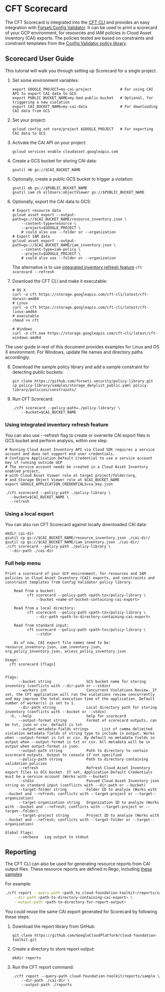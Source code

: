 # CFT Scorecard

The CFT Scorecard is integrated into the [CFT CLI](../README.md) and provides
an easy integration with [Forseti Config Validator](https://github.com/forseti-security/policy-library/blob/master/docs/user_guide.md).
It can be used to print a scorecard of your GCP environment, for resources and IAM policies in Cloud Asset Inventory (CAI) exports.
The policies tested are based on constraints and constraint templates from the [Config Validator policy library](https://github.com/forseti-security/policy-library).

## Scorecard User Guide
This tutorial will walk you through setting up Scorecard for a single project.

1. Set some environment variables:
    ```
    export GOOGLE_PROJECT=my-cai-project             # For using CAI API to export CAI data to GCS
    export PUBLIC_BUCKET_NAME=my-bad-public-bucket   # Optional, for triggering a new violation
    export CAI_BUCKET_NAME=my-cai-data               # For downloading CAI data from GCS
    ```
2. Set your project:
    ```
    gcloud config set core/project $GOOGLE_PROJECT   # For exporting CAI data to GCS
    ```
3. Activate the CAI API on your project:
    ```
    gcloud services enable cloudasset.googleapis.com
    ```
4. Create a GCS bucket for storing CAI data:
    ```
    gsutil mb gs://$CAI_BUCKET_NAME
    ```
5. Optionally, create a public GCS bucket to trigger a violation:
    ```
    gsutil mb gs://$PUBLIC_BUCKET_NAME
    gsutil iam ch allUsers:objectViewer gs://$PUBLIC_BUCKET_NAME
    ```
6. Optionally, export the CAI data to GCS:
    ```
    # Export resource data
    gcloud asset export --output-path=gs://$CAI_BUCKET_NAME/resource_inventory.json \
        --content-type=resource \
        --project=$GOOGLE_PROJECT \
        # could also use --folder or --organization
    # Export IAM data
    gcloud asset export --output-path=gs://$CAI_BUCKET_NAME/iam_inventory.json \
        --content-type=iam-policy \
        --project=$GOOGLE_PROJECT \
        # could also use --folder or --organization
    ```
    The alternative is to use [integrated inventory refresh feature](#Using-integrated-inventory-refresh-feature) `cft scorecard --refresh`

7. Download the CFT CLI and make it executable:
    ```
    # OS X
    curl -o cft https://storage.googleapis.com/cft-cli/latest/cft-darwin-amd64
    # Linux
    curl -o cft https://storage.googleapis.com/cft-cli/latest/cft-linux-amd64
    # executable
    chmod +x cft

    # Windows
    curl -o cft.exe https://storage.googleapis.com/cft-cli/latest/cft-windows-amd64
    ```
The user guide in rest of this document provides examples for Linux and OS X environment. For Windows, update file names and directory paths accordingly.

8. Download the sample policy library and add a sample constraint for detecting public buckets:
    ```
    git clone https://github.com/forseti-security/policy-library.git
    cp policy-library/samples/storage_denylist_public.yaml policy-library/policies/constraints/
    ```
9. Run CFT Scorecard:
    ```
    ./cft scorecard --policy-path=./policy-library/ \
        --bucket=$CAI_BUCKET_NAME
    ```
### Using integrated inventory refresh feature
You can also use --refresh flag to create or overwrite CAI export files in GCS bucket and perform analysis, within one step.

```
# Running Cloud Asset Inventory API via Cloud SDK requires a service account and does not support end user credentials.
# Configure Application Default Credential to use a service account key if running outside GCP
# The service account needs be created in a Cloud Asset Inventory enabled project,
# with Cloud Asset Viewer role at target project/folder/org,
# and Storage Object Viewer role at $CAI_BUCKET_NAME
export GOOGLE_APPLICATION_CREDENTIALS=sa_key.json

./cft scorecard --policy-path ./policy-library \
  --bucket=$CAI_BUCKET_NAME \
  --refresh
```

### Using a local export
You can also run CFT Scorecard against locally downloaded CAI data:

```
mkdir cai-dir
gsutil cp gs://$CAI_BUCKET_NAME/resource_inventory.json ./cai-dir/
gsutil cp gs://$CAI_BUCKET_NAME/iam_inventory.json ./cai-dir/
./cft scorecard --policy-path ./policy-library \
  --dir-path ./cai-dir
```

### Full help menu
```
Print a scorecard of your GCP environment, for resources and IAM policies in Cloud Asset Inventory (CAI) exports, and constraints and constraint templates from Config Validator policy library.

	Read from a bucket:
		  cft scorecard --policy-path <path-to>/policy-library \
			  --bucket <name-of-bucket-containing-cai-export>

	Read from a local directory:
		  cft scorecard --policy-path <path-to>/policy-library \
			  --dir-path <path-to-directory-containing-cai-export>

	Read from standard input:
		  cft scorecard --policy-path <path-to>/policy-library \
			  --stdin

	As of now, CAI export file names need to be: resource_inventory.json, iam_inventory.json, org_policy_inventory.json, access_policy_inventory.json

Usage:
  cft scorecard [flags]


Flags:
      --bucket string                GCS bucket name for storing inventory (conflicts with --dir-path or --stdin)
      --workers int                  Concurrent Violations Review. If set, the CFT application will run the violations review concurrently and may improve the total execution time of the application. Default number of worker(s) is set to 1.
      --dir-path string              Local directory path for storing inventory (conflicts with --bucket or --stdin)
  -h, --help                         help for scorecard
      --output-format string         Format of scorecard outputs, can be txt, json or csv, default is txt
      --output-metadata-fields strings      List of comma delimited violation metadata fields of string type to include in output. Works when --output-format is txt or csv. By default no metadata fields in output when --output-format is txt or csv. All metadata will be in output when output-format is json.
      --output-path string           Path to directory to contain scorecard outputs. Output to console if not specified
      --policy-path string           Path to directory containing validation policies
      --refresh                      Refresh Cloud Asset Inventory export files in GCS bucket. If set, Application Default Credentials must be a service account (Works with --bucket)
      --stdin                        Passed Cloud Asset Inventory json string as standard input (conflicts with --dir-path or --bucket)
      --target-folder string         Folder ID to analyze (Works with --bucket and --refresh; conflicts with --target-project or --target--organization)
      --target-organization string   Organization ID to analyze (Works with --bucket and --refresh; conflicts with --target-project or --target--folder)
      --target-project string        Project ID to analyze (Works with --bucket and --refresh; conflicts with --target-folder or --target--organization)

Global Flags:
      --verbose   Log output to stdout

```

## Reporting
The CFT CLI can also be used for generating resource reports from CAI output files.
These resource reports are defined in Rego, including [these samples](../../reports/sample)

For example:

```bash
./cft report --query-path <path_to_cloud-foundation-toolkit>/reports/sample \
    --dir-path <path-to-directory-containing-cai-export> \
    --output-path <path-to-directory-for-report-output>
```

You could reuse the same CAI export generated for Scorecard by following these steps:
1. Download the report library from GitHub:
    ```
    git clone https://github.com/GoogleCloudPlatform/cloud-foundation-toolkit.git
    ```
2. Create a directory to store report output:
    ```
    mkdir reports
    ```
3. Run the CFT report command:
    ```
    ./cft report --query-path cloud-foundation-toolkit/reports/sample \
        --dir-path ./cai-dir \
        --output-path ./reports
    ```
